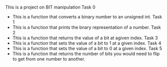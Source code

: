 This is a project on BIT manipulation
Task 0
- This is a function that converts a binary number to an unsigned int.
Task 1
- This is a function that prints the bnary representation of a number.
Task 2
- This is a function that returns the value of a bit at agiven index.
Task 3
- This is a function that sets the value of a bit to 1 at a given index.
Task 4
- This is a function that sets the value of a bit to 0 at a given index.
Task 5
- This is a function that returns the number of bits you would need to flip to get from one number to another.
